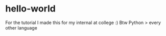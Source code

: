 # hello-world
For the tutorial
I made this for my internal at college :)
Btw Python > every other language

